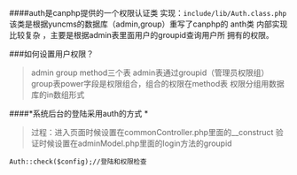 
####auth是canphp提供的一个权限认证类
实现：`include/lib/Auth.class.php`
该类是根据yuncms的数据库（admin,group）重写了canphp的 anth类
内部实现比较复杂 ，主要是根据admin表里面用户的groupid查询用户所 拥有的权限。

###如何设置用户权限？
>admin  group  method三个表
>admin表通过groupid（管理员权限组）group表power字段是权限组合，组合的权限在method表
>权限分组用数据库的in数组形式


####*系统后台的登陆采用auth的方式 *
>过程：进入页面时候设置在commonController.php里面的__construct
验证时候设置在adminModel.php里面的login方法的groupid
```
Auth::check($config);//登陆和权限检查
```